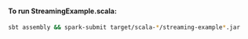 #### To run StreamingExample.scala:

```bash
sbt assembly && spark-submit target/scala-*/streaming-example*.jar
```
